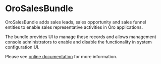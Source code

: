 # OroSalesBundle

OroSalesBundle adds sales leads, sales opportunity and sales funnel entities to enable sales representative activities in Oro applications.

The bundle provides UI to manage these records and allows management console administrators to enable and disable the functionality in system configuration UI.

Please see [online documentation](https://doc.oroinc.com/backend/bundles/crm/SalesBundle/) for more information.

